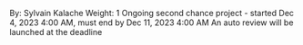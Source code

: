  By: Sylvain Kalache
 Weight: 1
 Ongoing second chance project - started Dec 4, 2023 4:00 AM, must end by Dec 11, 2023 4:00 AM
 An auto review will be launched at the deadline
